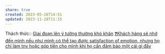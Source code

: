 ```yaml
---
share: true
created: 2023-05-26T14:51
updated: 2023-11-28T11:15
---
```

Thách thức:: [Giai đoạn lên ý tưởng thường khó khăn](./Giai%20%C4%91o%E1%BA%A1n%20l%C3%AAn%20%C3%BD%20t%C6%B0%E1%BB%9Fng%20th%C6%B0%E1%BB%9Dng%20kh%C3%B3%20kh%C4%83n.md)
[❓Khách hàng sẽ nhớ đến mình nếu như mình có thể tạo được satisfaction of emotion, nhưng họ chỉ làm tnv hoặc góp tiền cho mình khi họ cần đảm bảo một cái gì đấy](../../../C%E1%BB%99ng%20%C4%91%E1%BB%93ng,%20h%E1%BB%87%20sinh%20th%C3%A1i,%20h%E1%BB%87%20ph%E1%BB%A9c%20h%E1%BB%A3p/Truy%E1%BB%81n%20th%C3%B4ng,%20x%C3%A2y%20d%E1%BB%B1ng%20c%E1%BB%99ng%20%C4%91%E1%BB%93ng/%E2%9D%93Kh%C3%A1ch%20h%C3%A0ng%20s%E1%BA%BD%20nh%E1%BB%9B%20%C4%91%E1%BA%BFn%20m%C3%ACnh%20n%E1%BA%BFu%20nh%C6%B0%20m%C3%ACnh%20c%C3%B3%20th%E1%BB%83%20t%E1%BA%A1o%20%C4%91%C6%B0%E1%BB%A3c%20satisfaction%20of%20emotion,%20nh%C6%B0ng%20h%E1%BB%8D%20ch%E1%BB%89%20l%C3%A0m%20tnv%20ho%E1%BA%B7c%20g%C3%B3p%20ti%E1%BB%81n%20cho%20m%C3%ACnh%20khi%20h%E1%BB%8D%20c%E1%BA%A7n%20%C4%91%E1%BA%A3m%20b%E1%BA%A3o%20m%E1%BB%99t%20c%C3%A1i%20g%C3%AC%20%C4%91%E1%BA%A5y.md)